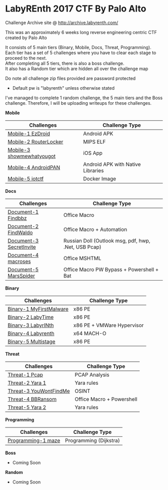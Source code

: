 # LabyREnth 2017 CTF By Palo Alto

Challenge Archive site @ http://archive.labyrenth.com/

This was an approximately 6 weeks long reverse engineering centric CTF created by Palo Alto

It consists of 5 main tiers (Binary, Mobile, Docs, Threat, Programming).  
Each tier has a set of 5 challenges where you have to clear each stage to proceed to the next.  
After completing all 5 tiers, there is also a boss challenge.  
It also has a Random tier which are hidden all over the challenge map

Do note all challenge zip files provided are password protected
- Default pw is "labyrenth" unless otherwise stated

I've managed to complete 1 random challenge, the 5 main tiers and the Boss challenge. Therefore, I will be uploading writeups for these challenges.

**Mobile**

|Challenges|Challenge Type|
|-------------------------------------------------------|-----------|
|[Mobile-1 EzDroid](chal/mob1_ezdroid)					|Android APK|
|[Mobile-2 RouterLocker](chal/mob2_routerlocker)		|MIPS ELF|
|[Mobile-3 showmewhatyougot](chal/mob3_showmewhatyougot)|iOS App|
|[Mobile-4 AndroidPAN](chal/mob4_androidpan)			|Android APK with Native Libraries|
|[Mobile-5 iotctf](chal/mob5_iotctf)					|Docker Image|

**Docs**

|Challenges|Challenge Type|
|---------------------------------------------------|-----------|
|[Document-1 Findbbz](chal/doc1_findbbz)			|Office Macro|
|[Document-2 FindWaldo](chal/doc2_findwaldo)		|Office Macro + Automation|
|[Document-3 SecretInvite](chal/doc3_secretinvite)	|Russian Doll (Outlook msg, pdf, hwp, .Net, USB Pcap)|
|[Document-4 macroses](chal/doc4_macroses)			|Office MSHTML|
|[Document-5 MarsSpider](chal/doc5_marsspider)		|Office Macro PW Bypass + Powershell + Bat|

**Binary**

|Challenges|Challenge Type|
|---------------------------------------------------|-----------|
|[Binary-1 MyFirstMalware](chal/bin1_myfirstmalware)|x86 PE|
|[Binary-2 LabyTime](chal/bin2_labytime)			|x86 PE|
|[Binary-3 LabyrINth](chal/bin3_labyrinth)			|x86 PE + VMWare Hypervisor|
|[Binary-4 Labyrenth](chal/bin4_labyrenth)			|x64 MACH-O|
|[Binary-5 Multistage](chal/bin5_multistage)		|x86 PE|

**Threat**

|Challenges|Challenge Type|
|---------------------------------------------------|-----------|
|[Threat-1 Pcap](chal/tht1_pcap)|PCAP Analysis|
|[Threat-2 Yara 1](chal/tht2_yara1)|Yara rules|
|[Threat-3 YouWontFindMe](chal/tht3_youwontfindme)|OSINT|
|[Threat-4 BBRansom](chal/tht4_bbransom)|Office Macro + Powershell|
|[Threat-5 Yara 2](chal/tht5_yara2)|Yara rules|

**Programming**

|Challenges|Challenge Type|
|---------------------------------------------------|-----------|
|[Programming-1 maze](chal/prog1_maze)|Programming (Dijkstra)|

**Boss**
- Coming Soon

**Random**
- Coming Soon
